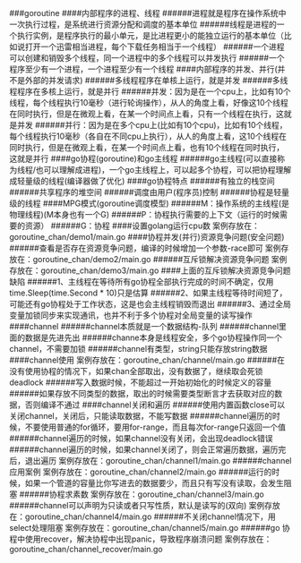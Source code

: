 ###goroutine
####内部程序的进程、线程
######进程就是程序在操作系统中一次执行过程，是系统进行资源分配和调度的基本单位
######线程是进程的一个执行实例，是程序执行的最小单元，是比进程更小的能独立运行的基本单位（比如说打开一个迅雷相当进程，每个下载任务相当于一个线程）
######一个进程可以创建和销毁多个线程，同一个进程中的多个线程可以并发执行
######一个程序至少有一个进程，一个进程至少有一个线程
####内部程序的并发、并行(并不是外部的并发请求)
######多线程程序在单核上运行，就是并发
######多线程程序在多核上运行，就是并行
######并发：因为是在一个cpu上，比如有10个线程，每个线程执行10毫秒（进行轮询操作），从人的角度上看，好像这10个线程在同时执行，但是在微观上看，在某一个时间点上看，只有一个线程在执行，这就是并发
######并行：因为是在多个cpu上(比如有10个cpu)，比如有10个线程，每个线程执行10毫秒（各自在不同cpu上执行），从人的角度上看，这10个线程在同时执行，但是在微观上看，在某一个时间点上看，也有10个线程在同时执行，这就是并行
####go协程(goroutine)和go主线程
######go主线程(可以直接称为线程/也可以理解成进程)，一个go主线程上，可以起多个协程，可以把协程理解成轻量级的线程(编译器做了优化)
####go协程特点
######有独立的栈空间
######共享程序的堆空间
######调度由用户(程序员)控制
######协程是轻量级的线程
####MPG模式(goroutine调度模型)
######M：操作系统的主线程(是物理线程)(M本身也有一个G)
######P：协程执行需要的上下文（运行的时候需要的资源）
######G：协程
####设置golang运行cpu数
案例存放在：goroutine_chan/demo1/main.go
####协程并发(并行)资源竞争问题(安全问题)
######查看是否存在资源竞争问题，编译的时候增加一个参数-race即可
案例存放在：goroutine_chan/demo2/main.go
######互斥锁解决资源竞争问题
案例存放在：goroutine_chan/demo3/main.go
####上面的互斥锁解决资源竞争问题缺陷
######1、主线程在等待所有go协程全部执行完成的时间不确定，仅用time.Sleep(time.Second * 10)只是估算
######2、如果主线程等待时间短了，可能还有go协程处于工作状态，这是也会主线程销毁而退出
######3、通过全局变量加锁同步来实现通讯，也并不利于多个协程对全局变量的读写操作
####channel
######channel本质就是一个数据结构-队列
######channel里面的数据是先进先出
######channe本身是线程安全，多个go协程操作同一个channel，不需要加锁
######channel有类型，string只能存放string数据
####channel使用
案例存放在：goroutine_chan/channel/main.go
######在没有使用协程的情况下，如果chan全部取出，没有数据了，继续取会死锁deadlock
######写入数据时候，不能超过一开始初始化的时候定义的容量
######如果存放不同类型的数据，取出的时候需要类型断言才去获取对应的数据，否则编译不通过
####channel关闭和遍历
######使用内置函数close可以关闭channel，关闭后，只能读取数据，不能写数据
######channel遍历的时候，不要使用普通的for循环，要用for-range，而且每次for-range只返回一个值
######channel遍历的时候，如果channel没有关闭，会出现deadlock错误
######channel遍历的时候，如果channel关闭了，则会正常遍历数据，遍历完后，退出遍历
案例存放在：goroutine_chan/channel1/main.go
######channel应用案例
案例存放在：goroutine_chan/channel2/main.go
######运行的时候，如果一个管道的容量比你写进去的数据要少，而且只有写没有读取，会发生阻塞
######协程求素数
案例存放在：goroutine_chan/channel3/main.go
######channel可以声明为只读或者只写性质，默认是读写的(双向)
案例存放在：goroutine_chan/channel4/main.go
######不关闭channel情况下，用select处理阻塞
案例存放在：goroutine_chan/channel5/main.go
######go 协程中使用recover，解决协程中出现panic，导致程序崩溃问题
案例存放在：goroutine_chan/channel_recover/main.go

